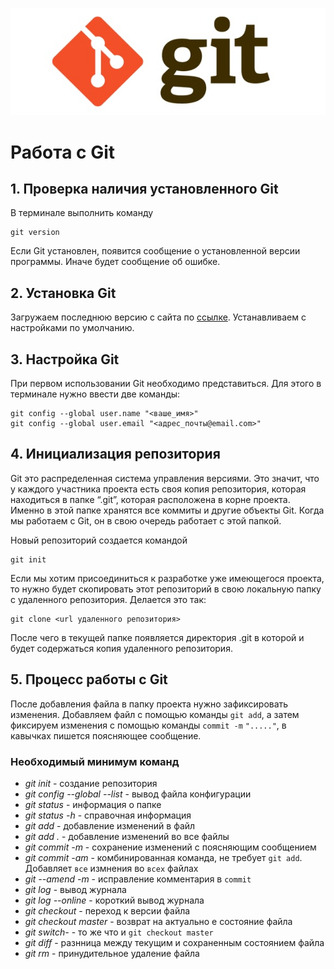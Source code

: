 ![Logo](Git.jpg)

# Работа с Git

## 1. Проверка наличия установленного Git

В терминале выполнить команду 
```
git version
```
Если Git установлен, появится сообщение о установленной версии программы. Иначе будет сообщение об ошибке.

## 2. Установка Git

Загружаем последнюю версию с сайта по [ссылке](https://git-scm.com/downloads).
Устанавливаем с настройками по умолчанию.

## 3. Настройка Git

При первом использовании Git необходимо представиться.
Для этого в терминале нужно ввести две команды:

```
git config --global user.name "<ваше_имя>"
git config --global user.email "<адрес_почты@email.com>"
```

## 4. Инициализация репозитория

Git это распределенная система управления версиями. Это значит, что у каждого участника проекта есть своя копия репозитория, которая находиться в папке “.git”, которая расположена в корне проекта. Именно в этой папке хранятся все коммиты и другие объекты Git. Когда мы работаем с Git, он в свою очередь работает с этой папкой.

Новый репозиторий создается командой

```
git init
```

Если мы хотим присоединиться к разработке уже имеющегося проекта, то нужно будет скопировать этот репозиторий в свою локальную папку с удаленного репозитория. Делается это так:

```
git clone <url удаленного репозитория>
```

После чего в текущей папке появляется директория .git в которой и будет содержаться копия удаленного репозитория.

## 5. Процесс работы с Git

После добавления файла в папку проекта нужно зафиксировать изменения. Добавляем файл с помощью команды `git add`, а затем фиксируем изменения с помощью команды `commit -m` `"....."`,  в кавычках пишется поясняющее сообщение.

### Необходимый минимум команд

* *git init* - создание репозитория
* *git config --global --list* - вывод файла конфигурации
* *git status* - информация о папке
* *git status -h* - справочная информация
* *git add* - добавление изменений в файл
* *git add .* - добавление изменений во все файлы
* *git commit -m* - сохранение изменений с поясняющим сообщением
* *git commit -am* - комбинированная команда, не требует `git add`. Добавляет `все` измнения во `всех` файлах
* *git --amend -m* - исправление комментария в `commit`
* *git log* - вывод журнала
* *git log --online* - короткий вывод журнала
* *git checkout*  - переход к версии файла
* *git checkout master* - возврат на актуально е состояние файла
* *git switch-* - то же что и `git checkout master`
* *git diff* - разнница между текущим и сохраненным состоянием файла
* *git rm* - принудительное удаление файла
